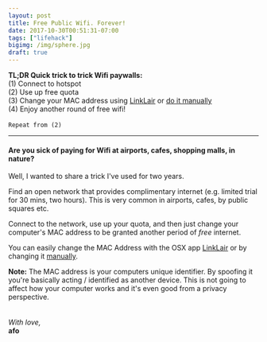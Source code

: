 ```yaml
---
layout: post
title: Free Public Wifi. Forever!
date: 2017-10-30T00:51:31-07:00
tags: ["lifehack"]
bigimg: /img/sphere.jpg
draft: true
---
```

**TL;DR Quick trick to trick Wifi paywalls:**<br>
(1) Connect to hotspot<br>
(2) Use up free quota<br>
(3) Change your MAC address using [LinkLair](https://halo.github.io/LinkLiar/installation.html) or [do it manually](https://www.howtogeek.com/192173/how-and-why-to-change-your-mac-address-on-windows-linux-and-mac/)<br>
(4) Enjoy another round of free wifi!<br><br>
`Repeat from (2)`

<!--more-->

------

#### Are you sick of paying for Wifi at airports, cafes, shopping malls, in nature?

Well, I wanted to share a trick I've used for two years.

Find an open network that provides complimentary internet (e.g. limited trial for 30 mins, two hours). This is very common in airports, cafes, by public squares etc.

Connect to the network, use up your quota, and then just change your computer's MAC address to be granted another period of *free* internet.

You can easily change the MAC Address with the OSX app [LinkLair](https://halo.github.io/LinkLiar/installation.html) or by changing it [manually](https://www.howtogeek.com/192173/how-and-why-to-change-your-mac-address-on-windows-linux-and-mac/).

**Note:** The MAC address is your computers unique identifier. By spoofing it you're basically acting / identified as another device. This is not going to affect how your computer works and it's even good from a privacy perspective.
<br><br><br>
*With love,*<br>
**afo**
